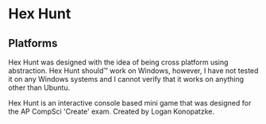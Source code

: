 # Hex Hunt

## Platforms
Hex Hunt was designed with the idea of being cross platform using abstraction. Hex Hunt should™ work on Windows, however, I have not tested it on any Windows systems and I cannot verify that it works on anything other than Ubuntu.

Hex Hunt is an interactive console based mini game that was designed for the AP CompSci 'Create' exam. Created by Logan Konopatzke.